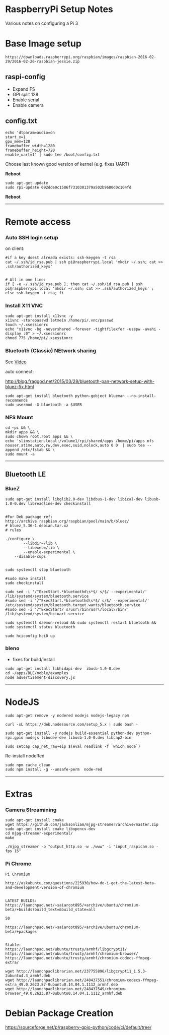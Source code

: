 # RaspberryPi Setup Notes
Various notes on configuring a Pi 3


# Base Image setup

```
https://downloads.raspberrypi.org/raspbian/images/raspbian-2016-02-29/2016-02-26-raspbian-jessie.zip
```

## raspi-config

- Expand FS
- GPI split 128
- Enable serial
- Enable camera


## config.txt

```
echo 'dtparam=audio=on
start_x=1
gpu_mem=128
framebuffer_width=1280
framebuffer_height=720
enable_uart=1' | sudo tee /boot/config.txt
```

Choose last known good version of kernel (e.g. fixes UART)

**Reboot**

```
sudo apt-get update
sudo rpi-update 692dde0c1586f7310301379a502b9680d0c104fd
```

**Reboot**


---

# Remote access


### Auto SSH login setup

on client:

```
#if a key doest alreada exists: ssh-keygen -t rsa
cat ~/.ssh/id_rsa.pub | ssh pi@raspberrypi.local 'mkdir ~/.ssh; cat >> .ssh/authorized_keys'


# All in one line:
if [ -e ~/.ssh/id_rsa.pub ]; then cat ~/.ssh/id_rsa.pub | ssh pi@raspberrypi.local 'mkdir ~/.ssh; cat >> .ssh/authorized_keys' ; else ssh-keygen -t rsa; fi

```



### Install X11 VNC

```
sudo apt-get install x11vnc -y
x11vnc -storepasswd letmein /home/pi/.vnc/passwd
touch ~/.xsessionrc
echo "x11vnc -bg -nevershared -forever -tightfilexfer -usepw -avahi -display :0" > ~/.xsessionrc
chmod 775 /home/pi/.xsessionrc
```

### Bluetooth (Classic) NEtwork sharing

See [Video](https://www.youtube.com/watch?v=4Ac0wc-f9HI)

auto connect:

http://blog.fraggod.net/2015/03/28/bluetooth-pan-network-setup-with-bluez-5x.html


```
sudo apt-get install bluetooth python-gobject blueman --no-install-recommends
sudo usermod -G bluetooth -a $USER
```

### NFS Mount

```
cd ~pi && \
mkdir apps && \
sudo chown root.root apps && \
echo 'slimstation.local:/volume1/rpi/shared/apps /home/pi/apps nfs nouser,atime,auto,rw,dev,exec,suid,nolock,auto 0 0' | sudo tee --append /etc/fstab && \
sudo mount -a
```


---


## Bluetooth LE


### BlueZ
```
sudo apt-get install libglib2.0-dev libdbus-1-dev libical-dev libusb-1.0-0.dev libreadline-dev checkinstall


#For Deb package ref: http://archive.raspbian.org/raspbian/pool/main/b/bluez/
# bluez_5.36-1.debian.tar.xz 
# rules

./configure \
        --libdir=/lib \
        --libexec=/lib \
        --enable-experimental \
	--disable-cups 


sudo systemctl stop bluetooth

#sudo make install
sudo checkinstall

sudo sed -i '/^ExecStart.*bluetoothd\s*$/ s/$/ --experimental/' /lib/systemd/system/bluetooth.service
#sudo sed -i '/^ExecStart.*bluetoothd\s*$/ s/$/ --experimental/' /etc/systemd/system/bluetooth.target.wants/bluetooth.service
#sudo sed -i '/^ExecStart/ s/usr\/bin/usr\/local\/bin/' /lib/systemd/system/hciuart.service

sudo systemctl daemon-reload && sudo systemctl restart bluetooth && sudo systemctl status bluetooth

sudo hciconfig hci0 up
```



### bleno


- fixes for  build/install

```
sudo apt-get install libhidapi-dev  ibusb-1.0-0.dev 
cd ~/apps/BLE/noble/examples
node advertisement-discovery.js 
```


---

# NodeJS


```
sudo apt-get remove -y nodered nodejs nodejs-legacy npm

curl -sL https://deb.nodesource.com/setup_5.x | sudo bash -

sudo apt-get install -y nodejs build-essential python-dev python-rpi.gpio nodejs libudev-dev libusb-1.0-0.dev libcap2-bin

sudo setcap cap_net_raw+eip $(eval readlink -f `which node`)

```

Re-install nodeRed

```
sudo npm cache clean
sudo npm install -g --unsafe-perm  node-red
```

---

# Extras

### Camera Streamining

```
sudo apt-get install cmake
wget https://github.com/jacksonliam/mjpg-streamer/archive/master.zip
sudo apt-get install cmake libopencv-dev
cd mjpg-streamer-experimental/
make

./mjpg_streamer -o "output_http.so -w ./www" -i "input_raspicam.so -fps 15"
```



### Pi Chrome

```
Pi Chromium

http://askubuntu.com/questions/225930/how-do-i-get-the-latest-beta-and-development-version-of-chromium


LATEST BUILDS:  https://launchpad.net/~saiarcot895/+archive/ubuntu/chromium-beta/+builds?build_text=&build_state=all

50

https://launchpad.net/~saiarcot895/+archive/ubuntu/chromium-beta/+packages


Stable:
https://launchpad.net/ubuntu/trusty/armhf/libgcrypt11/
https://launchpad.net/ubuntu/trusty/armhf/chromium-browser/
https://launchpad.net/ubuntu/trusty/armhf/chromium-codecs-ffmpeg-extra/

wget http://launchpadlibrarian.net/237755896/libgcrypt11_1.5.3-2ubuntu4.3_armhf.deb
wget http://launchpadlibrarian.net/248437551/chromium-codecs-ffmpeg-extra_49.0.2623.87-0ubuntu0.14.04.1.1112_armhf.deb
wget http://launchpadlibrarian.net/248437549/chromium-browser_49.0.2623.87-0ubuntu0.14.04.1.1112_armhf.deb

```


# Debian Package Creation

https://sourceforge.net/p/raspberry-gpio-python/code/ci/default/tree/

